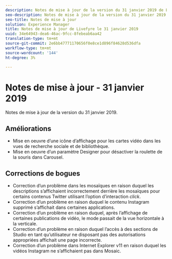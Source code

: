 ```yaml
---
description: Notes de mise à jour de la version du 31 janvier 2019 de Livefyre.
seo-description: Notes de mise à jour de la version du 31 janvier 2019 de Livefyre.
seo-title: Notes de mise à jour
solution: Experience Manager
title: Notes de mise à jour de Livefyre le 31 janvier 2019
uuid: 34e64943-dea6-46ac-9fcc-8febeab6aa42
translation-type: tm+mt
source-git-commit: 2e6bb47771170656f0e8ce1d896f84628d536dfa
workflow-type: tm+mt
source-wordcount: '144'
ht-degree: 3%

---
```



# Notes de mise à jour - 31 janvier 2019

Notes de mise à jour de la version du 31 janvier 2019.

## Améliorations

* Mise en oeuvre d’une icône d’affichage pour les cartes vidéo dans les vues de recherche sociale et de bibliothèque.
* Mise en oeuvre d’un paramètre Designer pour désactiver la roulette de la souris dans Carousel.

## Corrections de bogues

* Correction d’un problème dans les mosaïques en raison duquel les descriptions s’affichaient incorrectement derrière les mosaïques pour certains contenus Twitter utilisant l’option d’interaction *click*.
* Correction d’un problème en raison duquel le contenu Instagram supprimé s’affichait dans certaines applications.
* Correction d’un problème en raison duquel, après l’affichage de certaines publications de vidéo, le mode passait de la vue horizontale à la  verticale.
* Correction d’un problème en raison duquel l’accès à des sections de Studio en tant qu’utilisateur ne disposant pas des autorisations appropriées affichait une page incorrecte.
* Correction d’un problème dans Internet Explorer v11 en raison duquel les vidéos Instagram ne s’affichaient pas dans Mosaic.
